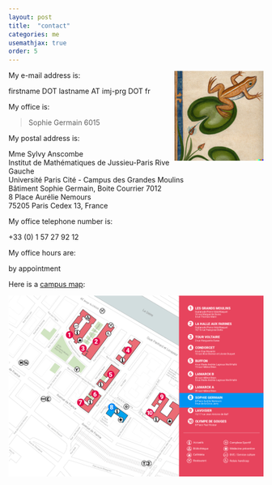 ```yaml
---
layout: post
title:  "contact"
categories: me
usemathjax: true
order: 5
---
```


<img src="/IMAGES/AI_IMAGES/frog2.png" width="35%" style="float:right;">

My e-mail address is:

>
firstname DOT lastname AT imj-prg DOT fr

My office is:

> Sophie Germain 6015 

My postal address is:

>
Mme Sylvy Anscombe<br>
Institut de Mathématiques de Jussieu-Paris Rive Gauche<br>
Université Paris Cité - Campus des Grandes Moulins<br>
Bâtiment Sophie Germain, Boite Courrier 7012<br>
8 Place Aurélie Nemours<br>
75205 Paris Cedex 13, France

My office telephone number is:

>
+33 (0) 1 57 27 92 12

My office hours are:

>
by appointment

Here is a [campus map][campus map]:

<a href="https://u-paris.fr/wp-content/uploads/2022/09/PlanB5_PRG_0922.pdf"><img src="/IMAGES/plan_campus.png"></a>

[campus map]: /IMAGES/plan_campus.png

